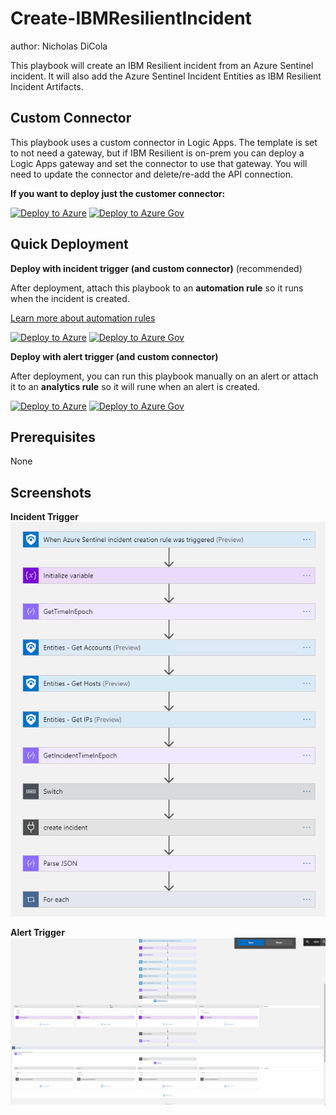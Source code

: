# Create-IBMResilientIncident
author: Nicholas DiCola

This playbook will create an IBM Resilient incident from an Azure Sentinel incident.  It will also
add the Azure Sentinel Incident Entities as IBM Resilient Incident Artifacts.

## Custom Connector
This playbook uses a custom connector in Logic Apps. The template is set to not need a gateway, but if IBM Resilient is on-prem you can deploy a Logic Apps gateway and set the connector to use that gateway. You will need to update the connector and delete/re-add the API connection.

**If you want to deploy just the customer connector:**

[![Deploy to Azure](https://aka.ms/deploytoazurebutton)](https://portal.azure.com/#create/Microsoft.Template/uri/https%3A%2F%2Fraw.githubusercontent.com%2FAzure%2FAzure-Sentinel%2Fmaster%2FPlaybooks%2FCreate-IBMResilientIncident%2FcustomConnector%2Fazuredeployjson)
[![Deploy to Azure Gov](https://aka.ms/deploytoazuregovbutton)](https://portal.azure.us/#create/Microsoft.Template/uri/https%3A%2F%2Fraw.githubusercontent.com%2FAzure%2FAzure-Sentinel%2Fmaster%2FPlaybooks%2FCreate-IBMResilientIncident%2FcustomConnector%2Fazuredeploy.json)


## Quick Deployment
**Deploy with incident trigger (and custom connector)** (recommended)

After deployment, attach this playbook to an **automation rule** so it runs when the incident is created.

[Learn more about automation rules](https://docs.microsoft.com/azure/sentinel/automate-incident-handling-with-automation-rules#creating-and-managing-automation-rules)

[![Deploy to Azure](https://aka.ms/deploytoazurebutton)](https://portal.azure.com/#create/Microsoft.Template/uri/https%3A%2F%2Fraw.githubusercontent.com%2FAzure%2FAzure-Sentinel%2Fmaster%2FPlaybooks%2FCreate-IBMResilientIncident%2Fincident-trigger%2Fazuredeploy.json)
[![Deploy to Azure Gov](https://aka.ms/deploytoazuregovbutton)](https://portal.azure.us/#create/Microsoft.Template/uri/https%3A%2F%2Fraw.githubusercontent.com%2FAzure%2FAzure-Sentinel%2Fmaster%2FPlaybooks%2FCreate-IBMResilientIncident%2Fincident-trigger%2Fazuredeploy.json)

**Deploy with alert trigger (and custom connector)**

After deployment, you can run this playbook manually on an alert or attach it to an **analytics rule** so it will rune when an alert is created.

[![Deploy to Azure](https://aka.ms/deploytoazurebutton)](https://portal.azure.com/#create/Microsoft.Template/uri/https%3A%2F%2Fraw.githubusercontent.com%2FAzure%2FAzure-Sentinel%2Fmaster%2FPlaybooks%2FCreate-IBMResilientIncident%2Falert-trigger%2Fazuredeploy.json)
[![Deploy to Azure Gov](https://aka.ms/deploytoazuregovbutton)](https://portal.azure.us/#create/Microsoft.Template/uri/https%3A%2F%2Fraw.githubusercontent.com%2FAzure%2FAzure-Sentinel%2Fmaster%2FPlaybooks%2FCreate-IBMResilientIncident%2Falert-trigger%2Fazuredeploy.json)

## Prerequisites

None

## Screenshots

**Incident Trigger**<br>
![Incident Trigger](./incident-trigger/images/Create-IBMResilientIncident_incident.png)

**Alert Trigger**<br>
![Alert Trigger](./alert-trigger/images/Create-IBMResilientIncident_alert.png)